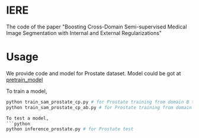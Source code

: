 # IERE
The code of the paper "Boosting Cross-Domain Semi-supervised Medical Image Segmentation with Internal and External Regularizations"

# Usage
We provide code and model for Prostate dataset.
Model could be got at [pretrain_model](https://pan.quark.cn/s/90b512bbd4ba)

To train a model,
```python
python train_sam_prostate_cp.py # for Prostate training from domain B to domain A
python train_sam_prostate_cp_ab.py # for Prostate training from domain A to domain B

To test a model,
```python
python inference_prostate.py # for Prostate test
